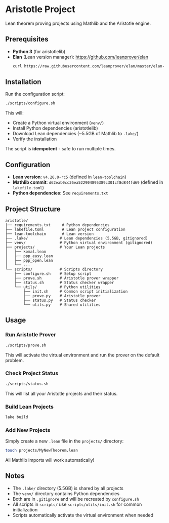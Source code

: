 # Aristotle Project

Lean theorem proving projects using Mathlib and the Aristotle engine.

## Prerequisites

- **Python 3** (for aristotlelib)
- **Elan** (Lean version manager): https://github.com/leanprover/elan
  ```bash
  curl https://raw.githubusercontent.com/leanprover/elan/master/elan-init.sh -sSf | sh
  ```

## Installation

Run the configuration script:

```bash
./scripts/configure.sh
```

This will:
- Create a Python virtual environment (`venv/`)
- Install Python dependencies (aristotlelib)
- Download Lean dependencies (~5.5GB of Mathlib to `.lake/`)
- Verify the installation

The script is **idempotent** - safe to run multiple times.

## Configuration

- **Lean version**: `v4.20.0-rc5` (defined in `lean-toolchain`)
- **Mathlib commit**: `d62eab0cc36ea522904895389c301cf8d844fd69` (defined in `lakefile.toml`)
- **Python dependencies**: See `requirements.txt`

## Project Structure

```
aristotle/
├── requirements.txt     # Python dependencies
├── lakefile.toml        # Lean project configuration
├── lean-toolchain       # Lean version
├── .lake/              # Lean dependencies (5.5GB, gitignored)
├── venv/               # Python virtual environment (gitignored)
├── projects/           # Your Lean projects
│   ├── komal.lean
│   ├── ppp_easy.lean
│   ├── ppp_open.lean
│   └── ...
└── scripts/            # Scripts directory
    ├── configure.sh    # Setup script
    ├── prove.sh        # Aristotle prover wrapper
    ├── status.sh       # Status checker wrapper
    └── utils/          # Python utilities
        ├── init.sh     # Common script initialization
        ├── prove.py    # Aristotle prover
        ├── status.py   # Status checker
        └── utils.py    # Shared utilities
```

## Usage

### Run Aristotle Prover

```bash
./scripts/prove.sh
```

This will activate the virtual environment and run the prover on the default problem.

### Check Project Status

```bash
./scripts/status.sh
```

This will list all your Aristotle projects and their status.

### Build Lean Projects

```bash
lake build
```

### Add New Projects

Simply create a new `.lean` file in the `projects/` directory:

```bash
touch projects/MyNewTheorem.lean
```

All Mathlib imports will work automatically!

## Notes

- The `.lake/` directory (5.5GB) is shared by all projects
- The `venv/` directory contains Python dependencies
- Both are in `.gitignore` and will be recreated by `configure.sh`
- All scripts in `scripts/` use `scripts/utils/init.sh` for common initialization
- Scripts automatically activate the virtual environment when needed
